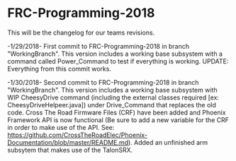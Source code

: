 # FRC-Programming-2018
This will be the changelog for our teams revisions.

-1/29/2018- First commit to FRC-Programming-2018 in branch "WorkingBranch". This version includes a working base subsystem with a command called Power_Command to test if everything is working. UPDATE: Everything from this commit works.

-1/30/2018- Second commit to FRC-Programming-2018 in branch "WorkingBranch". This version includes a working base subsystem with WIP CheesyDrive command (including the external classes required [ex: CheesyDriveHelpeer.java]) under Drive_Command that replaces the old code. Cross The Road Firmware Files (CRF) have been added and Phoenix Framework API is now functional (Be sure to add a new variable for the CRF in order to make use of the API. See: https://github.com/CrossTheRoadElec/Phoenix-Documentation/blob/master/README.md). Added an unfinished arm subsytem that makes use of the TalonSRX.
